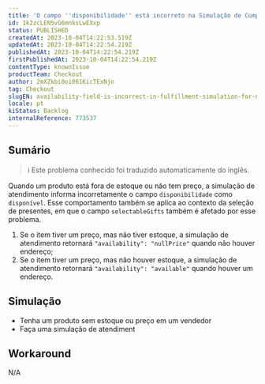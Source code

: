 ```yaml
---
title: 'O campo ''disponibilidade'' está incorreto na Simulação de Cumprimento para produtos sem estoque ou preço'
id: 1k2zcLEN5vG6mnksLwEXxp
status: PUBLISHED
createdAt: 2023-10-04T14:22:53.519Z
updatedAt: 2023-10-04T14:22:54.219Z
publishedAt: 2023-10-04T14:22:54.219Z
firstPublishedAt: 2023-10-04T14:22:54.219Z
contentType: knownIssue
productTeam: Checkout
author: 2mXZkbi0oi061KicTExNjo
tag: Checkout
slugEN: availability-field-is-incorrect-in-fulfillment-simulation-for-no-stock-or-price-products
locale: pt
kiStatus: Backlog
internalReference: 773537
---
```


## Sumário

>ℹ️ Este problema conhecido foi traduzido automaticamente do inglês.


Quando um produto está fora de estoque ou não tem preço, a simulação de atendimento informa incorretamente o campo `disponibilidade` como `disponível`.
Esse comportamento também se aplica ao contexto da seleção de presentes, em que o campo `selectableGifts` também é afetado por esse problema.


1. Se o item tiver um preço, mas não tiver estoque, a simulação de atendimento retornará `"availability": "nullPrice"` quando não houver endereço;
2. Se o item tiver um preço, mas não houver estoque, a simulação de atendimento retornará `"availability": "available"` quando houver um endereço.

## Simulação



- Tenha um produto sem estoque ou preço em um vendedor
- Faça uma simulação de atendiment

## Workaround


N/A




